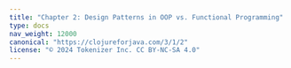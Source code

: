```yaml
---
title: "Chapter 2: Design Patterns in OOP vs. Functional Programming"
type: docs
nav_weight: 12000
canonical: "https://clojureforjava.com/3/1/2"
license: "© 2024 Tokenizer Inc. CC BY-NC-SA 4.0"
---
```

